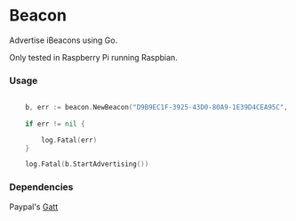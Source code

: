 # Beacon

Advertise iBeacons using Go.

Only tested in Raspberry Pi running Raspbian. 

### Usage
```go
	
	b, err := beacon.NewBeacon("D9B9EC1F-3925-43D0-80A9-1E39D4CEA95C", 0, 0) // uuid, major, minor
 
	if err != nil {

		log.Fatal(err)
	}

	log.Fatal(b.StartAdvertising())
```

### Dependencies

Paypal's [Gatt](https://github.com/paypal/gatt)